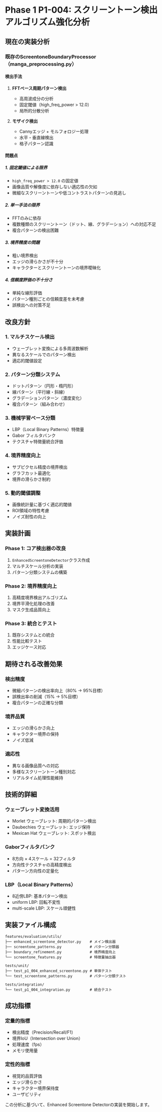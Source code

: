 # Phase 1 P1-004: スクリーントーン検出アルゴリズム強化分析

## 現在の実装分析

### 既存のScreentoneBoundaryProcessor（manga_preprocessing.py）

#### 検出手法
1. **FFTベース周期パターン検出**
   - 高周波成分の分析
   - 固定閾値（high_freq_power > 12.0）
   - 局所的分散分析

2. **モザイク検出**
   - Cannyエッジ + モルフォロジー処理
   - 水平・垂直線検出
   - 格子パターン認識

#### 問題点

##### 1. 固定閾値による限界
- `high_freq_power > 12.0` の固定値
- 画像品質や解像度に依存しない適応性の欠如
- 微細なスクリーントーンや低コントラストパターンの見逃し

##### 2. 単一手法の限界
- FFTのみに依存
- 複数種類のスクリーントーン（ドット、線、グラデーション）への対応不足
- 複合パターンの検出困難

##### 3. 境界精度の問題
- 粗い境界検出
- エッジの滑らかさが不十分
- キャラクターとスクリーントーンの境界曖昧化

##### 4. 信頼度評価の不十分さ
- 単純な線形評価
- パターン種別ごとの信頼度差を未考慮
- 誤検出への対策不足

## 改良方針

### 1. マルチスケール検出
- ウェーブレット変換による多周波数解析
- 異なるスケールでのパターン検出
- 適応的閾値設定

### 2. パターン分類システム
- ドットパターン（円形・楕円形）
- 線パターン（平行線・斜線）
- グラデーションパターン（濃度変化）
- 複合パターン（組み合わせ）

### 3. 機械学習ベース分類
- LBP（Local Binary Patterns）特徴量
- Gabor フィルタバンク
- テクスチャ特徴量統合評価

### 4. 境界精度向上
- サブピクセル精度の境界検出
- グラフカット最適化
- 境界の滑らかさ制約

### 5. 動的閾値調整
- 画像統計量に基づく適応的閾値
- ROI領域の特性考慮
- ノイズ耐性の向上

## 実装計画

### Phase 1: コア検出器の改良
1. `EnhancedScreentoneDetector`クラス作成
2. マルチスケール分析の実装
3. パターン分類システムの構築

### Phase 2: 境界精度向上
1. 高精度境界検出アルゴリズム
2. 境界平滑化処理の改善
3. マスク生成品質向上

### Phase 3: 統合とテスト
1. 既存システムとの統合
2. 性能比較テスト
3. エッジケース対応

## 期待される改善効果

### 検出精度
- 微細パターンの検出率向上（80% → 95%目標）
- 誤検出率の削減（15% → 5%目標）
- 複合パターンの正確な分類

### 境界品質
- エッジの滑らかさ向上
- キャラクター境界の保持
- ノイズ低減

### 適応性
- 異なる画像品質への対応
- 多様なスクリーントーン種別対応
- リアルタイム処理性能維持

## 技術的詳細

### ウェーブレット変換活用
- Morlet ウェーブレット: 周期的パターン検出
- Daubechies ウェーブレット: エッジ保持
- Mexican Hat ウェーブレット: スポット検出

### Gaborフィルタバンク
- 8方向 × 4スケール = 32フィルタ
- 方向性テクスチャの高精度検出
- パターン方向性の定量化

### LBP（Local Binary Patterns）
- 8近傍LBP: 基本パターン検出
- uniform LBP: 回転不変性
- multi-scale LBP: スケール頑健性

## 実装ファイル構成

```
features/evaluation/utils/
├── enhanced_screentone_detector.py    # メイン検出器
├── screentone_patterns.py             # パターン分類器
├── boundary_refinement.py             # 境界精度向上
└── screentone_features.py             # 特徴量抽出器

tests/unit/
├── test_p1_004_enhanced_screentone.py # 単体テスト
└── test_screentone_patterns.py        # パターン分類テスト

tests/integration/
└── test_p1_004_integration.py         # 統合テスト
```

## 成功指標

### 定量的指標
- 検出精度（Precision/Recall/F1）
- 境界IoU（Intersection over Union）
- 処理速度（fps）
- メモリ使用量

### 定性的指標
- 視覚的品質評価
- エッジ滑らかさ
- キャラクター境界保持度
- ユーザビリティ

この分析に基づいて、Enhanced Screentone Detectorの実装を開始します。